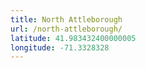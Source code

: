 ```yaml
---
title: North Attleborough
url: /north-attleborough/
latitude: 41.983432400000005
longitude: -71.3328328
---
```

